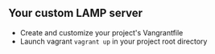 ## Your custom LAMP server

* Create and customize your project's Vangrantfile
* Launch vagrant `vagrant up` in your project root directory